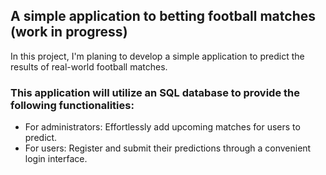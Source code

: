 ## A simple application to betting football matches (work in progress)

In this project, I'm planing to develop a simple application to predict the results of real-world football matches.

### This application will utilize an SQL database to provide the following functionalities:

- For administrators: Effortlessly add upcoming matches for users to predict.
- For users: Register and submit their predictions through a convenient login interface.
